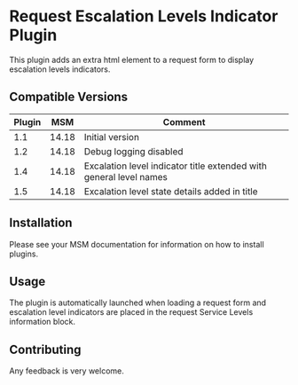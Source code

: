 # Request Escalation Levels Indicator Plugin

This plugin adds an extra html element to a request form to display escalation levels indicators.

## Compatible Versions

| Plugin  | MSM              | Comment
|---------|------------------|----------------------
| 1.1     | 14.18            | Initial version
| 1.2     | 14.18            | Debug logging disabled
| 1.4     | 14.18            | Excalation level indicator title extended with general level names
| 1.5     | 14.18            | Excalation level state details added in title

## Installation

Please see your MSM documentation for information on how to install plugins.


## Usage

The plugin is automatically launched when loading a request form and escalation level indicators are placed in the request Service Levels information block.


## Contributing

 Any feedback is very welcome.